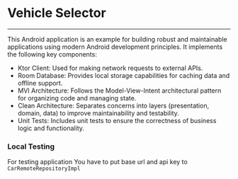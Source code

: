 # Vehicle Selector

---

This Android application is an example for building robust and maintainable applications using modern Android development principles. It implements the following key components:

* Ktor Client: Used for making network requests to external APIs.
* Room Database: Provides local storage capabilities for caching data and offline support.
* MVI Architecture: Follows the Model-View-Intent architectural pattern for organizing code and managing state. 
* Clean Architecture: Separates concerns into layers (presentation, domain, data) to improve maintainability and testability.
* Unit Tests: Includes unit tests to ensure the correctness of business logic and functionality.

### Local Testing

For testing application You have to put base url and api key to ```CarRemoteRepositoryImpl```